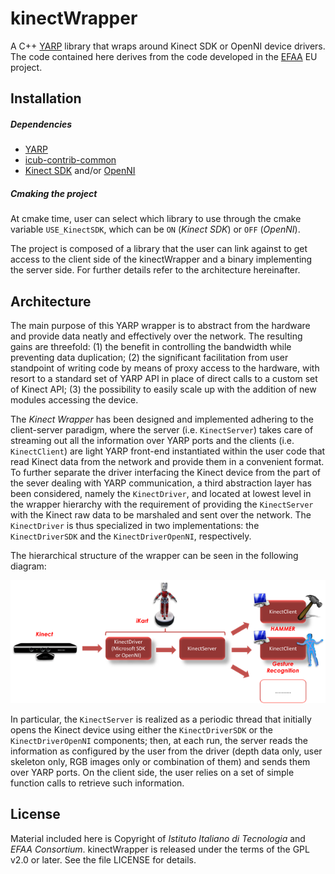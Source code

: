 kinectWrapper
=============

A C++ [YARP](https://github.com/robotology/yarp) library that wraps around Kinect SDK or OpenNI device drivers. The code contained here derives from the code developed in the [EFAA](http://efaa.upf.edu/) EU project.

## Installation

##### Dependencies
- [YARP](https://github.com/robotology/yarp)
- [icub-contrib-common](https://github.com/robotology/icub-contrib-common)
- [Kinect SDK](http://www.microsoft.com/en-us/kinectforwindowsdev/start.aspx) and/or [OpenNI](https://github.com/OpenNI/OpenNI)

##### Cmaking the project
At cmake time, user can select which library to use through the cmake variable `USE_KinectSDK`, which can be `ON` (_Kinect SDK_) or `OFF` (_OpenNI_).

The project is composed of a library that the user can link against to get access to the client side of the kinectWrapper and a binary implementing the server side. For further details refer to the architecture hereinafter.

## Architecture

The main purpose of this YARP wrapper is to abstract from the hardware and provide data neatly and effectively over the network. The resulting gains are threefold: (1) the benefit in controlling the bandwidth while preventing data duplication; (2) the significant facilitation from user standpoint of writing code by means of proxy access to the hardware, with resort to a standard set of YARP API in place of direct calls to a custom set of Kinect API; (3) the possibility to easily scale up with the addition of new modules accessing the device.

The _Kinect Wrapper_ has been designed and implemented adhering to the client-server paradigm, where the server (i.e. `KinectServer`) takes care of streaming out all the information over YARP ports and the clients (i.e. `KinectClient`) are light YARP front-end instantiated within the user code that read Kinect data from the network and provide them in a convenient format.
To further separate the driver interfacing the Kinect device from the part of the sever dealing with YARP communication, a third abstraction layer has been considered, namely the `KinectDriver`, and located at lowest level in the wrapper hierarchy with the requirement of providing the `KinectServer` with the Kinect raw data to be marshaled and sent over the network. The `KinectDriver` is thus specialized in two implementations: the `KinectDriverSDK` and the `KinectDriverOpenNI`, respectively.

The hierarchical structure of the wrapper can be seen in the following diagram:

![Diagram of Kinect-Wrapper architecture](misc/architecture.png)

In particular, the `KinectServer` is realized as a periodic thread that initially opens the Kinect device using either the `KinectDriverSDK` or the `KinectDriverOpenNI` components; then, at each run, the server reads the information as configured by the user from the driver (depth data only, user skeleton only, RGB images only or combination of them) and sends them over YARP ports. On the client side, the user relies on a set of simple function calls to retrieve such information.

## License

Material included here is Copyright of _Istituto Italiano di Tecnologia_ and _EFAA Consortium_. kinectWrapper is released under the terms of the GPL v2.0 or later. See the file LICENSE for details.
